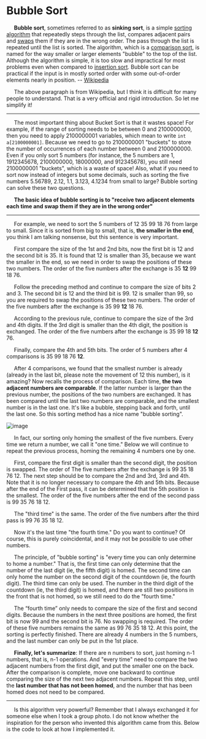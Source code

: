 # Bubble Sort

&#160;&#160;&#160;&#160;&#160;**Bubble sort**, sometimes referred to as **sinking sort**, is a simple [sorting algorithm](https://en.wikipedia.org/wiki/Sorting_algorithm) that repeatedly steps through the list, compares adjacent pairs and [swaps](https://en.wikipedia.org/wiki/Swap_(computer_programming)) them if they are in the wrong order. The pass through the list is repeated until the list is sorted. The algorithm, which is a [comparison sort](https://en.wikipedia.org/wiki/Comparison_sort), is named for the way smaller or larger elements "bubble" to the top of the list. Although the algorithm is simple, it is too slow and impractical for most problems even when compared to [insertion sort](https://en.wikipedia.org/wiki/Insertion_sort). Bubble sort can be practical if the input is in mostly sorted order with some out-of-order elements nearly in position. -- [Wikipedia](https://en.wikipedia.org/wiki/Bubble_sort)

&#160;&#160;&#160;&#160;&#160;The above paragraph is from Wikipedia, but I think it is difficult for many people to understand. That is a very official and rigid introduction. So let me simplify it!

----------

&#160;&#160;&#160;&#160;&#160;The most important thing about Bucket Sort is that it wastes space! For example, if the range of sorting needs to be between 0 and 2100000000, then you need to apply 2100000001 variables, which mean to write `int a[2100000001]`. Because we need to go to 2100000001 "buckets" to store the number of occurrences of each number between 0 and 2100000000. Even if you only sort 5 numbers (for instance, the 5 numbers are 1, 1912345678, 2100000000, 18000000, and 912345678), you still need 2100000001 "buckets", which is a waste of space! Also, what if you need to sort now instead of integers but some decimals, such as sorting the five numbers 5.56789, 2.12, 1.1, 3.123, 4.1234 from small to large? Bubble sorting can solve these two questions.

&#160;&#160;&#160;&#160;&#160;**The basic idea of bubble sorting is to "receive two adjacent elements each time and swap them if they are in the wrong order"**

----------

&#160;&#160;&#160;&#160;&#160;For example, we need to sort the 5 numbers of 12 35 99 18 76 from large to small. Since it is sorted from big to small, that is, **the smaller in the end**, you think I am talking nonsense, but this sentence is very important.

&#160;&#160;&#160;&#160;&#160;First compare the size of the 1st and 2nd bits, now the first bit is 12 and the second bit is 35. It is found that 12 is smaller than 35, because we want the smaller in the end, so we need in order to swap the positions of these two numbers. The order of the five numbers after the exchange is 35 **12** 99 18 76.

&#160;&#160;&#160;&#160;&#160;Follow the preceding method and continue to compare the size of bits 2 and 3. The second bit is 12 and the third bit is 99. 12 is smaller than 99, so you are required to swap the positions of these two numbers. The order of the five numbers after the exchange is 35 99 **12** 18 76.

&#160;&#160;&#160;&#160;&#160;According to the previous rule, continue to compare the size of the 3rd and 4th digits. If the 3rd digit is smaller than the 4th digit, the position is exchanged. The order of the five numbers after the exchange is 35 99 18 **12** 76.

&#160;&#160;&#160;&#160;&#160;Finally, compare the 4th and 5th bits. The order of 5 numbers after 4 comparisons is 35 99 18 76 **12**.

&#160;&#160;&#160;&#160;&#160;After 4 comparisons, we found that the smallest number is already (already in the last bit, please note the movement of 12 this number), is it amazing? Now recalls the process of comparison. Each time, **the two adjacent numbers are comparable**. If the latter number is larger than the previous number, the positions of the two numbers are exchanged. It has been compared until the last two numbers are comparable, and the smallest number is in the last one. It's like a bubble, stepping back and forth, until the last one. So this sorting method has a nice name "bubble sorting".

![image](https://github.com/liutiantian233/Magical-Algorithms/blob/master/Sort/Bubble%20Sort/Bubble%20Sort.png)

&#160;&#160;&#160;&#160;&#160;In fact, our sorting only homing the smallest of the five numbers. Every time we return a number, we call it "one time." Below we will continue to repeat the previous process, homing the remaining 4 numbers one by one.

&#160;&#160;&#160;&#160;&#160;First, compare the first digit is smaller than the second digit, the position is swapped. The order of The five numbers after the exchange is 99 35 18 76 12. The next step should be to compare the 2nd and 3rd, 3rd and 4th. Note that it is no longer necessary to compare the 4th and 5th bits. Because after the end of the First pass, it can be determined that the 5th position is the smallest. The order of the five numbers after the end of the second pass is 99 35 76 18 12.

&#160;&#160;&#160;&#160;&#160;The "third time" is the same. The order of the five numbers after the third pass is 99 76 35 18 12.

&#160;&#160;&#160;&#160;&#160;Now it's the last time "the fourth time." Do you want to continue? Of course, this is purely coincidental, and it may not be possible to use other numbers.

&#160;&#160;&#160;&#160;&#160;The principle, of "bubble sorting" is "every time you can only determine to home a number." That is, the first time can only determine that the number of the last digit (ie, the fifth digit) is homed. The second time can only home the number on the second digit of the countdown (ie, the fourth digit). The third time can only be used. The number in the third digit of the countdown (ie, the third digit) is homed, and there are still two positions in the front that is not homed, so we still need to do the "fourth time."

&#160;&#160;&#160;&#160;&#160;The “fourth time” only needs to compare the size of the first and second digits. Because the numbers in the next three positions are homed, the first bit is now 99 and the second bit is 76. No swapping is required. The order of these five numbers remains the same as 99 76 35 18 12. At this point, the sorting is perfectly finished. There are already 4 numbers in the 5 numbers, and the last number can only be put in the 1st place.

&#160;&#160;&#160;&#160;&#160;**Finally, let's summarize**: If there are n numbers to sort, just homing n-1 numbers, that is, n-1 operations. And "every time" need to compare the two adjacent numbers from the first digit, and put the smaller one on the back. After the comparison is complete, move one backward to continue comparing the size of the next two adjacent numbers. Repeat this step, until the **last number that has not been homed**, and the number that has been homed does not need to be compared.

----------

&#160;&#160;&#160;&#160;&#160;Is this algorithm very powerful? Remember that I always exchanged it for someone else when I took a group photo. I do not know whether the inspiration for the person who invented this algorithm came from this. Below is the code to look at how I implemented it.
